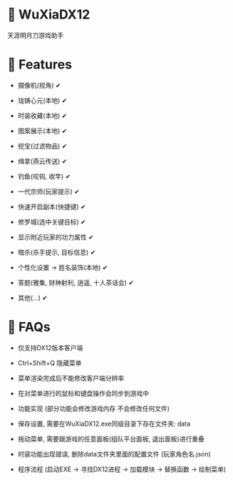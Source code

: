 # 🤖 WuXiaDX12

天涯明月刀游戏助手

# 🚀 Features

* 摄像机(视角) ✔

* 珑铸心元(本地) ✔

* 时装收藏(本地) ✔

* 图案展示(本地) ✔

* 挖宝(过滤物品) ✔

* 缉拿(燕云传送) ✔

* 钓鱼(咬钩, 收竿) ✔

* 一代宗师(玩家提示) ✔

* 快速开启副本(快捷键) ✔

* 修罗城(选中关键目标) ✔

* 显示附近玩家的功力属性 ✔

* 暗杀(杀手提示, 目标信息) ✔

* 个性化设置 -> 姓名装饰(本地) ✔

* 答题(雅集, 财神射利, 逍遥, 十人茶话会) ✔

* 其他(...) ✔

# 🔑 FAQs

* 仅支持DX12版本客户端

* Ctrl+Shift+Q 隐藏菜单

* 菜单渲染完成后不能修改客户端分辨率

* 在对菜单进行的鼠标和键盘操作会同步到游戏中

* 功能实现 (部分功能会修改游戏内存 不会修改任何文件)

* 保存设置, 需要在WuXiaDX12.exe同级目录下存在文件夹: data

* 拖动菜单, 需要跟游戏的任意面板(组队平台面板, 退出面板)进行重叠

* 时装功能出现错误, 删除data文件夹里面的配置文件 (玩家角色名.json)

* 程序流程 (启动EXE -> 寻找DX12进程 -> 加载模块 -> 替换函数 -> 绘制菜单)

